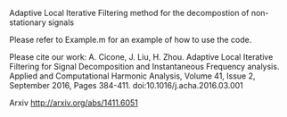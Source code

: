 Adaptive Local Iterative Filtering method for the decompostion of non-stationary signals

Please refer to Example.m for an example of how to use the code.

Please cite our work: A. Cicone, J. Liu, H. Zhou. 
Adaptive Local Iterative Filtering for Signal Decomposition and Instantaneous Frequency analysis. 
Applied and Computational Harmonic Analysis, Volume 41, Issue 2, September 2016, Pages 384-411. 
doi:10.1016/j.acha.2016.03.001

Arxiv http://arxiv.org/abs/1411.6051
